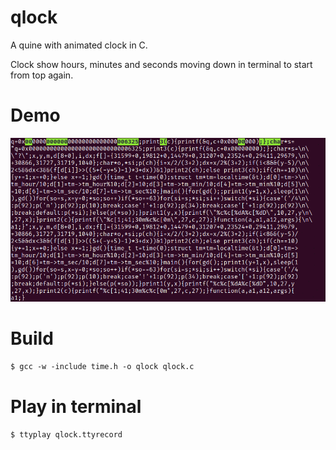 # qlock

A quine with animated clock in C.

Clock show hours, minutes and seconds moving down in terminal to start from top again.

# Demo

![Demo](./qlock.gif)

# Build

`$ gcc -w -include time.h -o qlock qlock.c`

# Play in terminal

`$ ttyplay qlock.ttyrecord`
